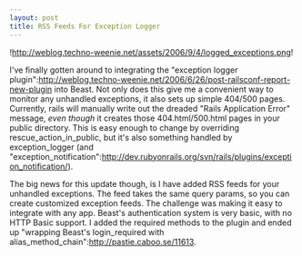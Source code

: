 ```yaml
--- 
layout: post
title: RSS Feeds For Exception Logger
---
```

!http://weblog.techno-weenie.net/assets/2006/9/4/logged_exceptions.png!

I've finally gotten around to integrating the "exception logger plugin":http://weblog.techno-weenie.net/2006/6/26/post-railsconf-report-new-plugin into Beast.  Not only does this give me a convenient way to monitor any unhandled exceptions, it also sets up simple 404/500 pages.  Currently, rails will manually write out the dreaded "Rails Application Error" message, _even though_ it creates those 404.html/500.html pages in your public directory.  This is easy enough to change by overriding rescue_action_in_public, but it's also something handled by exception_logger (and "exception_notification":http://dev.rubyonrails.org/svn/rails/plugins/exception_notification/).

The big news for this update though, is I have added RSS feeds for your unhandled exceptions.  The feed takes the same query params, so you can create customized exception feeds.  The challenge was making it easy to integrate with any app.  Beast's authentication system is very basic, with no HTTP Basic support.  I added the required methods to the plugin and ended up "wrapping Beast's login_required with alias_method_chain":http://pastie.caboo.se/11613.
